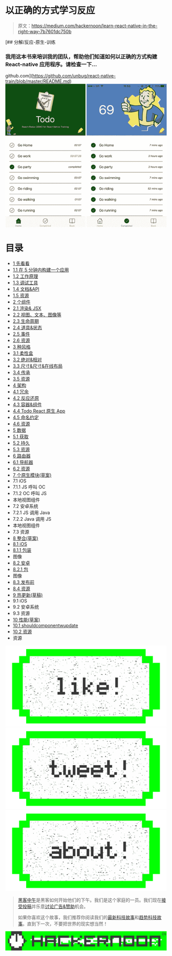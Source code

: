 # 以正确的方式学习反应

> 原文：<https://medium.com/hackernoon/learn-react-native-in-the-right-way-7b7601dc750b>

[](https://github.com/unbug/react-native-train/blob/master/README.md) [## 分解/反应-原生-训练

### 我用这本书来培训我的团队，帮助他们知道如何以正确的方式构建 React-native 应用程序。请检查一下…

github.com](https://github.com/unbug/react-native-train/blob/master/README.md) ![](img/d3e3990c04e88a146de07b86bc28dfa6.png)

# 目录

*   [1 先看看](https://github.com/unbug/react-native-train/blob/master/README.md#1-first-look)
*   [1.1 在 5 分钟内构建一个应用](https://github.com/unbug/react-native-train/blob/master/README.md#11-building-an-app-in-5-minutes)
*   [1.2 工作原理](https://github.com/unbug/react-native-train/blob/master/README.md#12-how-it-works)
*   [1.3 调试工具](https://github.com/unbug/react-native-train/blob/master/README.md#13-debug-tools)
*   [1.4 文档&API](https://github.com/unbug/react-native-train/blob/master/README.md#14-docs--apis)
*   [1.5 资源](https://github.com/unbug/react-native-train/blob/master/README.md#15-resources)
*   [2 个组件](https://github.com/unbug/react-native-train/blob/master/README.md#2-components)
*   [2.1 渲染& JSX](https://github.com/unbug/react-native-train/blob/master/README.md#21-render--jsx)
*   [2.2 视图、文本、图像等](https://github.com/unbug/react-native-train/blob/master/README.md#22-view-text-image-etc)
*   [2.3 生命周期](https://github.com/unbug/react-native-train/blob/master/README.md#23-lifecyle)
*   [2.4 道具&状态](https://github.com/unbug/react-native-train/blob/master/README.md#24-props--states)
*   [2.5 事件](https://github.com/unbug/react-native-train/blob/master/README.md#25-events)
*   [2.6 资源](https://github.com/unbug/react-native-train/blob/master/README.md#26-resources)
*   [3 种风格](https://github.com/unbug/react-native-train/blob/master/README.md#3-styles)
*   [3.1 柔性盒](https://github.com/unbug/react-native-train/blob/master/README.md#31-flexbox)
*   [3.2 绝对&相对](https://github.com/unbug/react-native-train/blob/master/README.md#32-absolute--relative)
*   [3.3 尺寸&尺寸&在线布局](https://github.com/unbug/react-native-train/blob/master/README.md#33-size--dimensions--onlayout)
*   [3.4 传承](https://github.com/unbug/react-native-train/blob/master/README.md#34-inheritance)
*   [3.5 资源](https://github.com/unbug/react-native-train/blob/master/README.md#35-resources)
*   [4 架构](https://github.com/unbug/react-native-train/blob/master/README.md#4-architecture)
*   [4.1 冗余](https://github.com/unbug/react-native-train/blob/master/README.md#41-redux)
*   [4.2 反应还原](https://github.com/unbug/react-native-train/blob/master/README.md#42-react-redux)
*   [4.3 容器&组件](https://github.com/unbug/react-native-train/blob/master/README.md#43-containers--components)
*   [4.4 Todo React 原生 App](https://github.com/unbug/react-native-train/blob/master/README.md#44-todo-react-native-app)
*   [4.5 命名约定](https://github.com/unbug/react-native-train/blob/master/README.md#45-naming-convention)
*   [4.6 资源](https://github.com/unbug/react-native-train/blob/master/README.md#46-resources)
*   [5 数据](https://github.com/unbug/react-native-train/blob/master/README.md#5-data)
*   [5.1 获取](https://github.com/unbug/react-native-train/blob/master/README.md#51-fetch)
*   [5.2 持久](https://github.com/unbug/react-native-train/blob/master/README.md#52-persistent)
*   [5.3 资源](https://github.com/unbug/react-native-train/blob/master/README.md#53-resources)
*   [6 路由器](https://github.com/unbug/react-native-train/blob/master/README.md#6-router)
*   [6.1 导航器](https://github.com/unbug/react-native-train/blob/master/README.md#61-navigator)
*   [6.2 资源](https://github.com/unbug/react-native-train/blob/master/README.md#62-resources)
*   [7 个原生模块(草案)](https://github.com/unbug/react-native-train/blob/master/README.md#7-native-modules)
*   7.1 iOS
*   7.1.1 JS 呼叫 OC
*   7.1.2 OC 呼叫 JS
*   本地视图组件
*   7.2 安卓系统
*   7.2.1 JS 调用 Java
*   7.2.2 Java 调用 JS
*   本地视图组件
*   7.3 资源
*   [8 整合(草案)](https://github.com/unbug/react-native-train/blob/master/README.md#8-integration)
*   [8.1 iOS](https://github.com/unbug/react-native-train/blob/master/README.md#81-ios)
*   [8.1.1 包装](https://github.com/unbug/react-native-train/blob/master/README.md#811-package)
*   图像
*   [8.2 安卓](https://github.com/unbug/react-native-train/blob/master/README.md#82-android)
*   [8.2.1 包](https://github.com/unbug/react-native-train/blob/master/README.md#821-package)
*   图像
*   [8.3 发布前](https://github.com/unbug/react-native-train/blob/master/README.md#83-before-publishing)
*   [8.4 资源](https://github.com/unbug/react-native-train/blob/master/README.md#83-resources)
*   [9 热更新(草稿)](https://github.com/unbug/react-native-train/blob/master/README.md#9-hot-update-draf)
*   9.1 iOS
*   9.2 安卓系统
*   9.3 资源
*   [10 性能(草案)](https://github.com/unbug/react-native-train/blob/master/README.md#10-performance)
*   [10.1 shouldcomponentwupdate](https://github.com/unbug/react-native-train/blob/master/README.md#101-shouldcomponentupdate)
*   [10.2 资源](https://github.com/unbug/react-native-train/blob/master/README.md#102-resources)
*   资源

[![](img/50ef4044ecd4e250b5d50f368b775d38.png)](http://bit.ly/HackernoonFB)[![](img/979d9a46439d5aebbdcdca574e21dc81.png)](https://goo.gl/k7XYbx)[![](img/2930ba6bd2c12218fdbbf7e02c8746ff.png)](https://goo.gl/4ofytp)

> [黑客中午](http://bit.ly/Hackernoon)是黑客如何开始他们的下午。我们是这个家庭的一员。我们现在[接受投稿](http://bit.ly/hackernoonsubmission)并乐意[讨论广告&赞助](mailto:partners@amipublications.com)机会。
> 
> 如果你喜欢这个故事，我们推荐你阅读我们的[最新科技故事](http://bit.ly/hackernoonlatestt)和[趋势科技故事](https://hackernoon.com/trending)。直到下一次，不要把世界的现实想当然！

![](img/be0ca55ba73a573dce11effb2ee80d56.png)